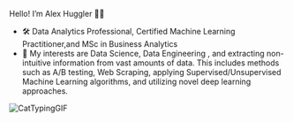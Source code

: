 Hello! I’m Alex Huggler 🙋‍♂️
- 🛠️ Data Analytics Professional, Certified Machine Learning Practitioner,and MSc in Business Analytics
- 👀 My interests are Data Science, Data Engineering , and extracting non-intuitive information from vast amounts of data. This includes methods such as A/B testing, Web Scraping, applying Supervised/Unsupervised Machine Learning algorithms, and utilizing novel deep learning approaches.








<!---
AlexHuggler/AlexHuggler is a ✨ special ✨ repository because its `README.md` (this file) appears on your GitHub profile.
You can click the Preview link to take a look at your changes.
--->

![CatTypingGIF](https://user-images.githubusercontent.com/47063695/197125129-f2bc4344-de8d-4887-b343-0caa17d14f41.gif)
